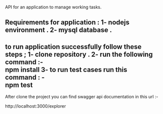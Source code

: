  API for an application to manage working tasks.


Requirements for application :
   1- nodejs environment .
   2- mysql database .
----------------------------------

to run application successfully follow these steps ;
   1- clone repository .
   2- run the following command :-  
   npm install
   3- to run test cases run this command : -  
   npm test
-----------------------------------

After clone the project you can find swagger api documentation in this url :-

http://localhost:3000/explorer 

